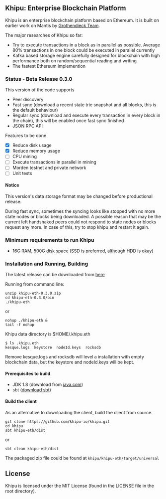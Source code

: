 ## Khipu: Enterprise Blockchain Platform

Khipu is an enterprise blockchain platform based on Ethereum.
It is built on earlier work on Mantis by [Grothendieck Team](https://iohk.io/projects/ethereum-classic/).

The major researches of Khipu so far:

  - Try to execute transactions in a block as in parallel as possible. Average 80% transactions in one block could be executed in parallel currently
  - Kafka based storage engine carefully designed for blockchain with high performance both on random/sequential reading and writing
  - The fastest Ethereum implemention

### Status - Beta Release 0.3.0

This version of the code supports

  - Peer discovery
  - Fast sync (download a recent state trie snapshot and all blocks, this is the default behaviour)
  - Regular sync (download and execute every transaction in every block in the chain), this will be enabled once fast sync finished
  - JSON RPC API

Features to be done

  - [x] Reduce disk usage
  - [x] Reduce memory usage
  - [ ] CPU mining
  - [ ] Execute transactions in parallel in mining
  - [ ] Morden testnet and private network
  - [ ] Unit tests

#### Notice

This version's data storage format may be changed before productional release.

During fast sync, sometimes the syncing looks like stopped with no more state nodes or blocks being downloaded. A possible reason that may be the current left handshaked peers could not respond to state nodes or blocks request any more. In case of this, try to stop khipu and restart it again.


### Minimum requirements to run Khipu

  - 16G RAM, 500G disk space (SSD is preferred, although HDD is okay)

### Installation and Running, Building

The latest release can be downloaded from [here](https://github.com/khipu-io/khipu/releases)

Running from command line:


```
unzip khipu-eth-0.3.0.zip
cd khipu-eth-0.3.0/bin
./khipu-eth
```
or
```
nohup ./khipu-eth &
tail -f nohup
```

Khipu data directory is $HOME/.khipu.eth

```
$ ls .khipu.eth
kesque.logs  keystore  nodeId.keys  rocksdb
```

Remove kesque.logs and rocksdb will level a installation with empty blockchain data, but the keystore and nodeId.keys will be kept.


#### Prerequisites to build

- JDK 1.8 (download from [java.com](http://www.java.com))
- sbt ([download sbt](http://www.scala-sbt.org/download.html))

#### Build the client

As an alternative to downloading the client, build the client from source.

```
git clone https://github.com/khipu-io/khipu.git
cd khipu
sbt khipu-eth/dist
```
or
```
sbt clean khipu-eth/dist
```

The packaged zip file could be found at `khipu/khipu-eth/target/universal`

## License

Khipu is licensed under the MIT License (found in the LICENSE file in the root directory).

